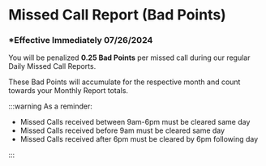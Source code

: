 # Missed Call Report (Bad Points)

### \*Effective Immediately 07/26/2024

You will be penalized **0.25 Bad Points** per missed call during our regular
Daily Missed Call Reports.

These Bad Points will accumulate for the respective month and count towards your Monthly Report totals.

:::warning As a reminder:

- Missed Calls received between 9am-6pm must be cleared same day
- Missed Calls received before 9am must be cleared same day
- Missed Calls received after 6pm must be cleared by 6pm following day

:::

